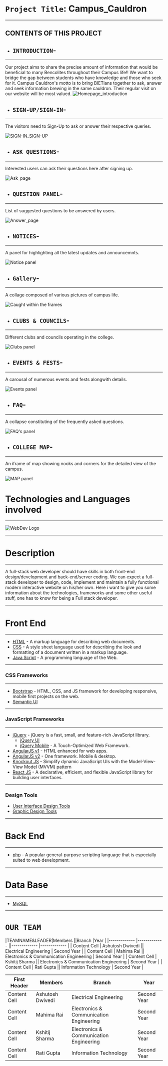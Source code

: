 # `Project Title`: Campus_Cauldron
***
CONTENTS OF THIS PROJECT
---------------------

 * ## `INTRODUCTION`-
------------
Our project aims to share the precise amount of information that would be beneficial to many Bencolites throughout their Campus life!!
We want to bridge the gap between students who have knowledge and those who seek for it.
Campus Cauldron's motto is to bring BIETians together to ask, answer and seek information brewing in the same cauldron. Their regular visit on our website will be most valued.
  ![Homepage_introduction](/Snapshots/Introshot.png "Introduction")

 * ## `SIGN-UP/SIGN-IN`-
------------
The visitors need to Sign-Up to ask or answer their respective queries. 

![SIGN-IN_SIGN-UP](/Snapshots/Sign-up_shot.png "Sign-up to ask")


 * ## `ASK QUESTIONS`-
------------
Interested users can ask their questions here after signing up.

![Ask_page](/Snapshots/Askshot.png "Ask your questions")


 * ## `QUESTION PANEL`-
------------
List of suggested questions to be answered by users.
 
![Answer_page](/Snapshots/Ques_shot.png "Post your answers")
  
  
 * ## `NOTICES`-
------------
A panel for highlighting all the latest updates and announcemnts.
 
![Notice panel](/Snapshots/Notice_shot.png "Recent notices for users")
 
 
 * ## `Gallery`-
------------
A collage composed of various pictures of campus life.
 
![Caught within the frames](/Snapshots/Gallery_shot.png "A frame of beautiful shots")
 
 
 * ## `CLUBS & COUNCILS`-
------------
Different clubs and councils operating in the college.

![Clubs panel](/Snapshots/Clubs_shot.png "Extracurriculars within the college")


 * ## `EVENTS & FESTS`-
------------
A carousal of numerous events and fests alongwith details.

![Events panel](/Snapshots/Fest_shot.png "College fests and activities")
 
 
 * ## `FAQ`-
------------
A collapse constituting of the frequently asked questions.
 
 ![FAQ's panel](/Snapshots/Faq_shot.png "An answered list of commonly asked questions")
 
 
 * ## `COLLEGE MAP`-
------------
An iframe of map showing nooks and corners for the detailed view of the campus.

![MAP panel](/Snapshots/Map_shot.png "A MAP for our visitors")
 
# Technologies and Languages involved
---------------------
![WebDev Logo](http://www.azinovatechnologies.com/blog/wp-content/uploads/2016/03/web-development.jpg)
***
# Description
***
A full-stack web developer should have skills in both front-end design/development and back-end/server coding. We can expect a full-stack developer to design, code, implement and maintain a fully functional modern interactive website on his/her own.
Here i want to give you some information about the technologies, frameworks and some other useful stuff, one has to know for being a Full stack developer.
***
# Front End
***
- [HTML](http://www.w3schools.com/html/default.asp) - A markup language for describing web documents.
- [CSS](http://www.w3schools.com/css/default.asp) - A style sheet language used for describing the look and formatting of a document written in a markup language.
- [Java Script](http://www.w3schools.com/js/default.asp) - A programming language of the Web.
***
### CSS Frameworks
***
- [Bootstrap](http://getbootstrap.com/) - HTML, CSS, and JS framework for developing responsive, mobile first projects on the web.
- [Semantic UI](http://semantic-ui.com/)
***
### JavaScript Frameworks
***
- [jQuery](http://jquery.com/) - jQuery is a fast, small, and feature-rich JavaScript library.
    - [jQuery UI](http://jqueryui.com/)
    - [jQuery Mobile](http://jquerymobile.com/) - A Touch-Optimized Web Framework.
- [AngularJS v1](https://angularjs.org/) - HTML enhanced for web apps.
- [AngularJS v2](https://angular.io/) - One framework. Mobile & desktop.
- [Knockout JS](http://knockoutjs.com/) - Simplify dynamic JavaScript UIs with the Model-View-View Model (MVVM) pattern
- [React JS](https://facebook.github.io/react/) - A declarative, efficient, and flexible JavaScript library for building user interfaces.


***
### Design Tools

- [User Interface Design Tools](http://www.tripwiremagazine.com/2012/03/user-interface-design-tools.html)
- [Graphic Design Tools](http://www.creativebloq.com/graphic-design/underrated-tools-graphic-designers-12121495)
***
# Back End
***
- [php](http://php.net/) - A popular general-purpose scripting language that is especially suited to web development.
***
# Data Base
***
- [MySQL](http://www.mysql.com/)
***

# `OUR TEAM`

|TEAMNAME&LEADER|Members     ||Branch                    |Year     |
|------------- |-------------  ||-------------                |------------- |
| Content Cell  | Ashutosh Dwivedi || Electrical Engineering                  |  Second Year   |
| Content Cell  | Mahima Rai       || Electronics & Communication Engineering |  Second Year   |
| Content Cell  | Kshitij Sharma   || Electronics & Communication Engineering |  Second Year   |
| Content Cell  | Rati Gupta       || Information Technology                  |  Second Year   |

| First Header  | Members | Branch  | Year |
| ------------- | ------------- | ------------- | ------------- |
| Content Cell  | Ashutosh Dwivedi  | Electrical Engineering  | Second Year  |
| Content Cell  | Mahima Rai  | Electronics & Communication Engineering  | Second Year  |
| Content Cell  | Kshitij Sharma  | Electronics & Communication Engineering  | Second Year  |
| Content Cell  | Rati Gupta  | Information Technology  | Second Year  |
